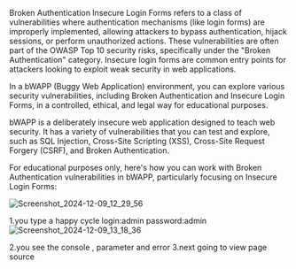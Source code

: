 Broken Authentication Insecure Login Forms refers to a class of vulnerabilities where authentication mechanisms (like login forms) are improperly implemented, allowing attackers
to bypass authentication, hijack sessions, or perform unauthorized actions.
These vulnerabilities are often part of the OWASP Top 10 security risks, specifically under the "Broken Authentication" category.
Insecure login forms are common entry points for attackers looking to exploit weak security in web applications. 

In a bWAPP (Buggy Web Application) environment, you can explore various security vulnerabilities, including Broken Authentication and Insecure Login Forms, in a controlled, ethical, and legal way for educational purposes.

bWAPP is a deliberately insecure web application designed to teach web security. It has a variety of vulnerabilities that you can test and explore, such as SQL Injection, Cross-Site Scripting (XSS), Cross-Site Request Forgery (CSRF), and Broken Authentication.

For educational purposes only, here's how you can work with Broken Authentication vulnerabilities in bWAPP, particularly focusing on Insecure Login Forms:

![Screenshot_2024-12-09_12_29_56](https://github.com/user-attachments/assets/7810b87c-1aa8-47fc-adaf-373d9890c11b)

1.you type a happy cycle
login:admin
password:admin 
![Screenshot_2024-12-09_13_18_36](https://github.com/user-attachments/assets/97d4b16b-ce29-408e-875d-d20f78aea997)

2.you see the console , parameter and error
3.next going to view page source




